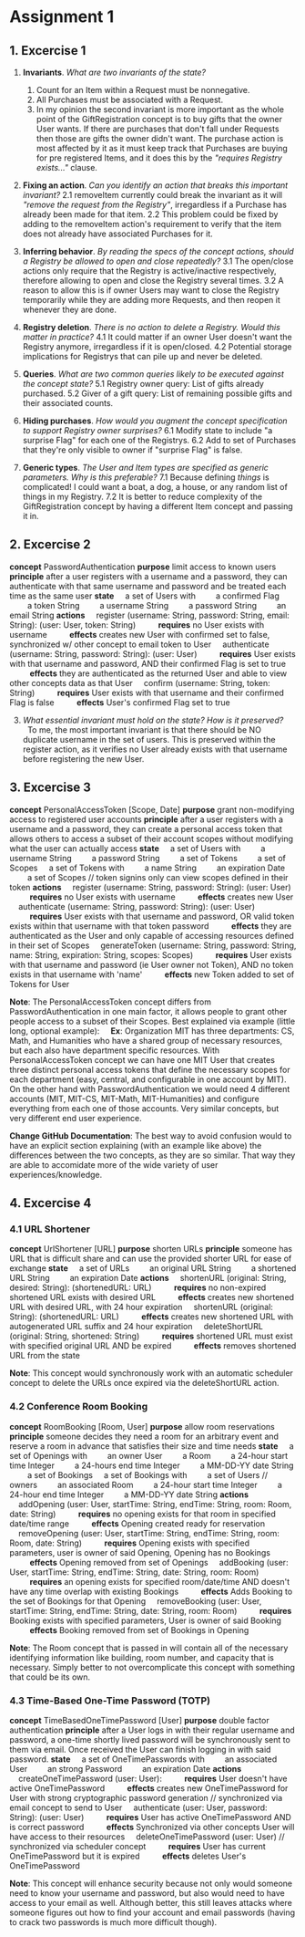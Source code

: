 # Assignment 1

## 1. Excercise 1

 1. **Invariants**. *What are two invariants of the state?*
    1. Count for an Item within a Request must be nonnegative.
    2. All Purchases must be associated with a Request.
    3. In my opinion the second invariant is more important as the whole point of the GiftRegistration concept is to buy gifts that the owner User wants. If there are purchases that don't fall under Requests then those are gifts the owner didn't want. The purchase action is most affected by it as it must keep track that Purchases are buying for pre registered Items, and it does this by the *"requires Registry exists..."* clause.

 2. **Fixing an action**. *Can you identify an action that breaks this important invariant?*
  2.1 removeItem currently could break the invariant as it will *"remove the request from the Registry"*, irregardless if a Purchase has already been made for that item.
  2.2 This problem could be fixed by adding to the removeItem action's requirement to verify that the item does not already have associated Purchases for it.

 3. **Inferring behavior**. *By reading the specs of the concept actions, should a Registry be allowed to open and close repeatedly?*
 3.1 The open/close actions only require that the Registry is active/inactive respectively, therefore allowing to open and close the Registry several times.
 3.2 A reason to allow this is if owner Users may want to close the Registry temporarily while they are adding more Requests, and then reopen it whenever they are done.

 4. **Registry deletion**. *There is no action to delete a Registry. Would this matter in practice?*
 4.1 It could matter if an owner User doesn't want the Registry anymore, irregardless if it is open/closed.
 4.2 Potential storage implications for Registrys that can pile up and never be deleted.

 5. **Queries**. *What are two common queries likely to be executed against the concept state?*
 5.1 Registry owner query: List of gifts already purchased.
 5.2 Giver of a gift query: List of remaining possible gifts and their associated counts.

 6. **Hiding purchases**. *How would you augment the concept specification to support Registry owner surprises?*
 6.1 Modify state to include "a surprise Flag" for each one of the Registrys.
 6.2 Add to set of Purchases that they're only visible to owner if "surprise Flag" is false.

 7. **Generic types**. *The User and Item types are specified as generic parameters. Why is this preferable?*
 7.1 Because defining *things* is complicated! I could want a boat, a dog, a house, or any random list of things in my Registry.
 7.2 It is better to reduce complexity of the GiftRegistration concept by having a different Item concept and passing it in.

## 2. Excercise 2

**concept** PasswordAuthentication
**purpose** limit access to known users
**principle** after a user registers with a username and a password,
they can authenticate with that same username and password
and be treated each time as the same user
**state**
    a set of Users with
        a confirmed Flag
        a token String
        a username String
        a password String
        an email String
  **actions**
    register (username: String, password: String, email: String): (user: User, token: String)
         **requires** no User exists with username
         **effects** creates new User with confirmed set to false, synchronized w/ other concept to email token to User
    authenticate (username: String, password: String): (user: User)
         **requires** User exists with that username and password, AND their confirmed Flag is set to true
         **effects** they are authenticated as the returned User and able to view other concepts data as that User
    confirm (username: String, token: String)
         **requires** User exists with that username and their confirmed Flag is false
         **effects** User's confirmed Flag set to true

3. *What essential invariant must hold on the state? How is it preserved?*
  To me, the most important invariant is that there should be NO duplicate username in the set of users. This is preserved within the register action, as it verifies no User already exists with that username before registering the new User.

## 3. Excercise 3

**concept** PersonalAccessToken [Scope, Date]
**purpose** grant non-modifying access to registered user accounts
**principle** after a user registers with a username and a password,
they can create a personal access token that allows others to access a subset
of their account scopes without modifying what the user can actually access
**state**
    a set of Users with
        a username String
        a password String
        a set of Tokens
        a set of Scopes
    a set of Tokens with
        a name String
        an expiration Date
        a set of Scopes // token signins only can view scopes defined in their token
  **actions**
    register (username: String, password: String): (user: User)
         **requires** no User exists with username
         **effects** creates new User
    authenticate (username: String, password: String): (user: User)
         **requires** User exists with that username and password, OR valid token exists within that username with that token password
         **effects** they are authenticated as the User and only capable of accessing resources defined in their set of Scopes
    generateToken (username: String, password: String, name: String, expiration: String, scopes: Scopes)
         **requires** User exists with that username and password (ie User owner not Token), AND no token exists in that username with 'name'
         **effects** new Token added to set of Tokens for User

**Note**: The PersonalAccessToken concept differs from PasswordAuthentication in one main factor, it allows people to grant other people access to a subset of their Scopes. Best explained via example (little long, optional example):
    **Ex**: Organization MIT has three departments: CS, Math, and Humanities who have a shared group of necessary resources, but each also have department specific resources. With PersonalAccessToken concept we can have one MIT User that creates three distinct personal access tokens that define the necessary scopes for each department (easy, central, and configurable in one account by MIT). On the other hand with PasswordAuthentication we would need 4 different accounts (MIT, MIT-CS, MIT-Math, MIT-Humanities) and configure everything from each one of those accounts. Very similar concepts, but very different end user experience.

**Change GitHub Documentation**: The best way to avoid confusion would to have an explicit section explaining (with an example like above) the differences between the two concepts, as they are so similar. That way they are able to accomidate more of the wide variety of user experiences/knowledge.

## 4. Excercise 4

### 4.1 URL Shortener

**concept** UrlShortener [URL]
**purpose** shorten URLs
**principle** someone has URL that is difficult share and can use the provided shorter URL for ease of exchange
**state**
    a set of URLs
        an original URL String
        a shortened URL String
        an expiration Date
  **actions**
    shortenURL (original: String, desired: String): (shortenedURL: URL)
         **requires** no non-expired shortened URL exists with desired URL 
         **effects** creates new shortened URL with desired URL, with 24 hour expiration
    shortenURL (original: String): (shortenedURL: URL)
         **effects** creates new shortened URL with autogenerated URL suffix and 24 hour expiration
    deleteShortURL (original: String, shortened: String)
         **requires** shortened URL must exist with specified original URL AND be expired
         **effects** removes shortened URL from the state


**Note**: This concept would synchronously work with an automatic scheduler concept to delete the URLs once expired via the deleteShortURL action.


### 4.2 Conference Room Booking

**concept** RoomBooking [Room, User]
**purpose** allow room reservations
**principle** someone decides they need a room for an arbitrary event and reserve a room in advance that satisfies their size and time needs
**state**
    a set of Openings with
        an owner User
        a Room
        a 24-hour start time Integer
        a 24-hours end time Integer
        a MM-DD-YY date String
        a set of Bookings
    a set of Bookings with
        a set of Users // owners
        an associated Room
        a 24-hour start time Integer
        a 24-hour end time Integer
        a MM-DD-YY date String
**actions**
    addOpening (user: User, startTime: String, endTime: String, room: Room, date: String)
         **requires** no opening exists for that room in specified date/time range
         **effects** Opening created ready for reservation
    removeOpening (user: User, startTime: String, endTime: String, room: Room, date: String)
         **requires** Opening exists with specified parameters, user is owner of said Opening, Opening has no Bookings
         **effects** Opening removed from set of Openings
    addBooking (user: User, startTime: String, endTime: String, date: String, room: Room)
         **requires** an opening exists for specified room/date/time AND doesn't  have any time overlap with existing Bookings
         **effects** Adds Booking to the set of Bookings for that Opening
    removeBooking (user: User, startTime: String, endTime: String, date: String, room: Room)
         **requires** Booking exists with specified parameters, User is owner of said Booking
         **effects** Booking removed from set of Bookings in Opening

**Note**: The Room concept that is passed in will contain all of the necessary identifying information like building, room number, and capacity that is necessary. Simply better to not overcomplicate this concept with something that could be its own.


### 4.3 Time-Based One-Time Password (TOTP)

**concept** TimeBasedOneTimePassword [User]
**purpose** double factor authentication
**principle** after a User logs in with their regular username and password, a one-time shortly lived password will be synchronously sent to them via email. Once received the User can finish logging in with said password.
**state**
    a set of OneTimePasswords with
        an associated User
        an strong Password
        an expiration Date
  **actions**
    createOneTimePassword (user: User):
         **requires** User doesn't have active OneTimePassword
         **effects** creates new OneTimePassword for User with strong cryptographic password generation // synchronized via email concept to send to User
    authenticate (user: User, password: String): (user: User)
         **requires** User has active OneTimePassword AND is correct password
         **effects** Synchronized via other concepts User will have access to their resources
    deleteOneTimePassword (user: User) // synchronized via scheduler concept
         **requires** User has current OneTimePassword but it is expired
         **effects** deletes User's OneTimePassword 

**Note**: This concept will enhance security because not only would someone need to know your username and password, but also would need to have access to your email as well. Although better, this still leaves attacks where someone figures out how to find your account and email passwords (having to crack two passwords is much more difficult though). 